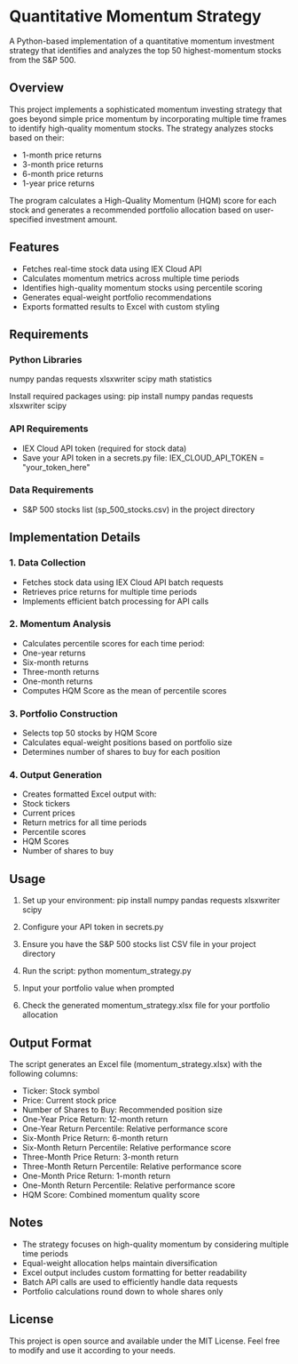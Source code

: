 # Quantitative Momentum Strategy

A Python-based implementation of a quantitative momentum investment strategy that identifies and analyzes the top 50 highest-momentum stocks from the S&P 500.

## Overview

This project implements a sophisticated momentum investing strategy that goes beyond simple price momentum by incorporating multiple time frames to identify high-quality momentum stocks. The strategy analyzes stocks based on their:

- 1-month price returns
- 3-month price returns
- 6-month price returns
- 1-year price returns

The program calculates a High-Quality Momentum (HQM) score for each stock and generates a recommended portfolio allocation based on user-specified investment amount.

## Features

- Fetches real-time stock data using IEX Cloud API
- Calculates momentum metrics across multiple time periods
- Identifies high-quality momentum stocks using percentile scoring
- Generates equal-weight portfolio recommendations
- Exports formatted results to Excel with custom styling

## Requirements

### Python Libraries
numpy
pandas
requests
xlsxwriter
scipy
math
statistics

Install required packages using:
pip install numpy pandas requests xlsxwriter scipy

### API Requirements
- IEX Cloud API token (required for stock data)
- Save your API token in a secrets.py file:
IEX_CLOUD_API_TOKEN = "your_token_here"

### Data Requirements
- S&P 500 stocks list (sp_500_stocks.csv) in the project directory

## Implementation Details

### 1. Data Collection
- Fetches stock data using IEX Cloud API batch requests
- Retrieves price returns for multiple time periods 
- Implements efficient batch processing for API calls

### 2. Momentum Analysis
- Calculates percentile scores for each time period:
 - One-year returns
 - Six-month returns
 - Three-month returns
 - One-month returns
- Computes HQM Score as the mean of percentile scores

### 3. Portfolio Construction
- Selects top 50 stocks by HQM Score
- Calculates equal-weight positions based on portfolio size
- Determines number of shares to buy for each position

### 4. Output Generation
- Creates formatted Excel output with:
 - Stock tickers
 - Current prices
 - Return metrics for all time periods
 - Percentile scores
 - HQM Scores
 - Number of shares to buy

## Usage

1. Set up your environment:
  pip install numpy pandas requests xlsxwriter scipy

2. Configure your API token in secrets.py

3. Ensure you have the S&P 500 stocks list CSV file in your project directory

4. Run the script:
  python momentum_strategy.py

5. Input your portfolio value when prompted

6. Check the generated momentum_strategy.xlsx file for your portfolio allocation

## Output Format

The script generates an Excel file (momentum_strategy.xlsx) with the following columns:

- Ticker: Stock symbol
- Price: Current stock price
- Number of Shares to Buy: Recommended position size
- One-Year Price Return: 12-month return
- One-Year Return Percentile: Relative performance score
- Six-Month Price Return: 6-month return
- Six-Month Return Percentile: Relative performance score
- Three-Month Price Return: 3-month return
- Three-Month Return Percentile: Relative performance score
- One-Month Price Return: 1-month return
- One-Month Return Percentile: Relative performance score
- HQM Score: Combined momentum quality score

## Notes

- The strategy focuses on high-quality momentum by considering multiple time periods
- Equal-weight allocation helps maintain diversification
- Excel output includes custom formatting for better readability
- Batch API calls are used to efficiently handle data requests
- Portfolio calculations round down to whole shares only

## License

This project is open source and available under the MIT License. Feel free to modify and use it according to your needs.
